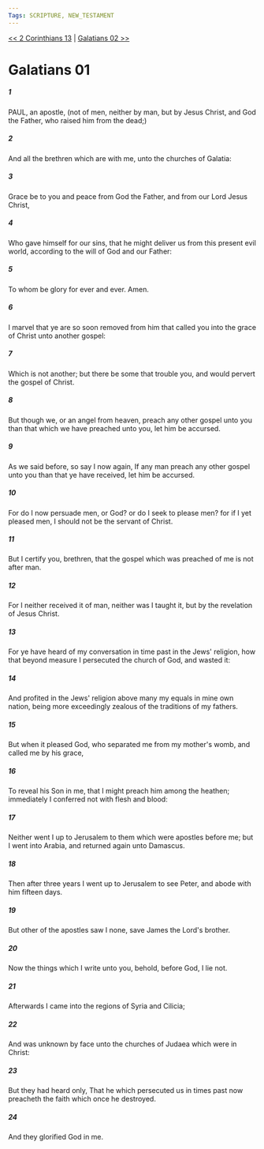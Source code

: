 ```yaml
---
Tags: SCRIPTURE, NEW_TESTAMENT
---
```


[<< 2 Corinthians 13](NEW_TESTAMENT/08_2_Corinthians/2_Corinthians_13.md) | [Galatians 02 >>](NEW_TESTAMENT/09_Galatians/Galatians_02.md)

# Galatians 01

##### 1

PAUL, an apostle, (not of men, neither by man, but by Jesus Christ, and God the Father, who raised him from the dead;)

##### 2

And all the brethren which are with me, unto the churches of Galatia:

##### 3

Grace be to you and peace from God the Father, and from our Lord Jesus Christ,

##### 4

Who gave himself for our sins, that he might deliver us from this present evil world, according to the will of God and our Father:

##### 5

To whom be glory for ever and ever. Amen.

##### 6

I marvel that ye are so soon removed from him that called you into the grace of Christ unto another gospel:

##### 7

Which is not another; but there be some that trouble you, and would pervert the gospel of Christ.

##### 8

But though we, or an angel from heaven, preach any other gospel unto you than that which we have preached unto you, let him be accursed.

##### 9

As we said before, so say I now again, If any man preach any other gospel unto you than that ye have received, let him be accursed.

##### 10

For do I now persuade men, or God? or do I seek to please men? for if I yet pleased men, I should not be the servant of Christ.

##### 11

But I certify you, brethren, that the gospel which was preached of me is not after man.

##### 12

For I neither received it of man, neither was I taught it, but by the revelation of Jesus Christ.

##### 13

For ye have heard of my conversation in time past in the Jews' religion, how that beyond measure I persecuted the church of God, and wasted it:

##### 14

And profited in the Jews' religion above many my equals in mine own nation, being more exceedingly zealous of the traditions of my fathers.

##### 15

But when it pleased God, who separated me from my mother's womb, and called me by his grace,

##### 16

To reveal his Son in me, that I might preach him among the heathen; immediately I conferred not with flesh and blood:

##### 17

Neither went I up to Jerusalem to them which were apostles before me; but I went into Arabia, and returned again unto Damascus.

##### 18

Then after three years I went up to Jerusalem to see Peter, and abode with him fifteen days.

##### 19

But other of the apostles saw I none, save James the Lord's brother.

##### 20

Now the things which I write unto you, behold, before God, I lie not.

##### 21

Afterwards I came into the regions of Syria and Cilicia;

##### 22

And was unknown by face unto the churches of Judaea which were in Christ:

##### 23

But they had heard only, That he which persecuted us in times past now preacheth the faith which once he destroyed.

##### 24

And they glorified God in me.
